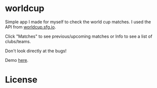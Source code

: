 worldcup
========

Simple app I made for myself to check the world cup matches. I used the API from [worldcup.sfg.io](http://worldcup.sfg.io).

Click "Matches" to see previous/upcoming matches or Info to see a list of clubs/teams.

Don't look directly at the bugs!

Demo [here](https://worldcup.alexraileanu.me/).


License
=======
